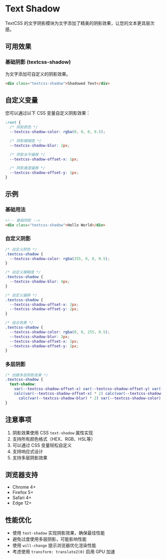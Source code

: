 # Text Shadow

TextCSS 的文字阴影模块为文字添加了精美的阴影效果，让您的文本更具层次感。

## 可用效果

### 基础阴影 (textcss-shadow)

为文字添加可自定义的阴影效果。

```html
<div class="textcss-shadow">Shadowed Text</div>
```

<demo html="../../demos/text-shadow/basic.html" />

## 自定义变量

您可以通过以下 CSS 变量自定义阴影效果：

```css
:root {
  /* 阴影颜色 */
  --textcss-shadow-color: rgba(0, 0, 0, 0.5);

  /* 阴影模糊度 */
  --textcss-shadow-blur: 2px;

  /* 阴影水平偏移 */
  --textcss-shadow-offset-x: 1px;

  /* 阴影垂直偏移 */
  --textcss-shadow-offset-y: 1px;
}
```

## 示例

### 基础用法

```html
<!-- 基础阴影 -->
<div class="textcss-shadow">Hello World</div>
```

### 自定义阴影

```css
/* 自定义颜色 */
.textcss-shadow {
  --textcss-shadow-color: rgba(255, 0, 0, 0.5);
}

/* 自定义模糊度 */
.textcss-shadow {
  --textcss-shadow-blur: 4px;
}

/* 自定义偏移 */
.textcss-shadow {
  --textcss-shadow-offset-x: 2px;
  --textcss-shadow-offset-y: 2px;
}

/* 组合效果 */
.textcss-shadow {
  --textcss-shadow-color: rgba(0, 0, 255, 0.5);
  --textcss-shadow-blur: 3px;
  --textcss-shadow-offset-x: 2px;
  --textcss-shadow-offset-y: 2px;
}
```

<demo html="../../demos/text-shadow/custom.html" />

### 多层阴影

```css
/* 创建多层阴影效果 */
.textcss-shadow {
  text-shadow:
    var(--textcss-shadow-offset-x) var(--textcss-shadow-offset-y) var(--textcss-shadow-blur) var(--textcss-shadow-color),
    calc(var(--textcss-shadow-offset-x) * 2) calc(var(--textcss-shadow-offset-y) * 2)
      calc(var(--textcss-shadow-blur) * 2) var(--textcss-shadow-color);
}
```

## 注意事项

1. 阴影效果使用 CSS `text-shadow` 属性实现
2. 支持所有颜色格式（HEX、RGB、HSL等）
3. 可以通过 CSS 变量轻松自定义
4. 支持响应式设计
5. 支持多层阴影效果

## 浏览器支持

- Chrome 4+
- Firefox 5+
- Safari 4+
- Edge 12+

## 性能优化

- 使用 `text-shadow` 实现阴影效果，确保最佳性能
- 避免过度使用多层阴影，可能影响性能
- 使用 `will-change` 提示浏览器优化渲染性能
- 考虑使用 `transform: translateZ(0)` 启用 GPU 加速

